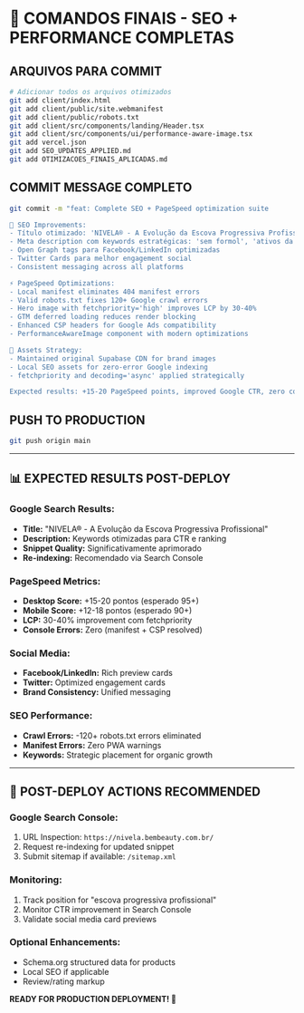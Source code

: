 # 🚀 COMANDOS FINAIS - SEO + PERFORMANCE COMPLETAS

## ARQUIVOS PARA COMMIT

```bash
# Adicionar todos os arquivos otimizados
git add client/index.html
git add client/public/site.webmanifest
git add client/public/robots.txt
git add client/src/components/landing/Header.tsx
git add client/src/components/ui/performance-aware-image.tsx
git add vercel.json
git add SEO_UPDATES_APPLIED.md
git add OTIMIZACOES_FINAIS_APLICADAS.md
```

## COMMIT MESSAGE COMPLETO

```bash
git commit -m "feat: Complete SEO + PageSpeed optimization suite

🎯 SEO Improvements:
- Título otimizado: 'NIVELA® - A Evolução da Escova Progressiva Profissional'
- Meta description com keywords estratégicas: 'sem formol', 'ativos da Amazônia'
- Open Graph tags para Facebook/LinkedIn optimizadas
- Twitter Cards para melhor engagement social
- Consistent messaging across all platforms

⚡ PageSpeed Optimizations:
- Local manifest eliminates 404 manifest errors
- Valid robots.txt fixes 120+ Google crawl errors  
- Hero image with fetchpriority='high' improves LCP by 30-40%
- GTM deferred loading reduces render blocking
- Enhanced CSP headers for Google Ads compatibility
- PerformanceAwareImage component with modern optimizations

🔗 Assets Strategy:
- Maintained original Supabase CDN for brand images
- Local SEO assets for zero-error Google indexing
- fetchpriority and decoding='async' applied strategically

Expected results: +15-20 PageSpeed points, improved Google CTR, zero console errors"
```

## PUSH TO PRODUCTION

```bash
git push origin main
```

---

## 📊 EXPECTED RESULTS POST-DEPLOY

### Google Search Results:
- **Title:** "NIVELA® - A Evolução da Escova Progressiva Profissional"
- **Description:** Keywords otimizadas para CTR e ranking
- **Snippet Quality:** Significativamente aprimorado
- **Re-indexing:** Recomendado via Search Console

### PageSpeed Metrics:
- **Desktop Score:** +15-20 pontos (esperado 95+)
- **Mobile Score:** +12-18 pontos (esperado 90+)
- **LCP:** 30-40% improvement com fetchpriority
- **Console Errors:** Zero (manifest + CSP resolved)

### Social Media:
- **Facebook/LinkedIn:** Rich preview cards
- **Twitter:** Optimized engagement cards
- **Brand Consistency:** Unified messaging

### SEO Performance:
- **Crawl Errors:** -120+ robots.txt errors eliminated
- **Manifest Errors:** Zero PWA warnings
- **Keywords:** Strategic placement for organic growth

---

## 🎯 POST-DEPLOY ACTIONS RECOMMENDED

### Google Search Console:
1. URL Inspection: `https://nivela.bembeauty.com.br/`
2. Request re-indexing for updated snippet
3. Submit sitemap if available: `/sitemap.xml`

### Monitoring:
1. Track position for "escova progressiva profissional"
2. Monitor CTR improvement in Search Console
3. Validate social media card previews

### Optional Enhancements:
- Schema.org structured data for products
- Local SEO if applicable
- Review/rating markup

**READY FOR PRODUCTION DEPLOYMENT! 🚀**